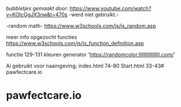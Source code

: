 *bubbletjes gemaakt door:*
https://www.youtube.com/watch?v=KOIcGgJX3ow&t=470s
-werd niet gebruikt.-


-random math-
https://www.w3schools.com/js/js_random.asp


meer info opgezocht functies
https://www.w3schools.com/js/js_function_definition.asp

functie 129-131 kleuren generator 'https://randomcolor.lllllllllllllllll.com/'




Ai gebruikt voor naamgeving;
index.html 74-80
Start.html 33-43# pawfectcare.io
# pawfectcare.io
